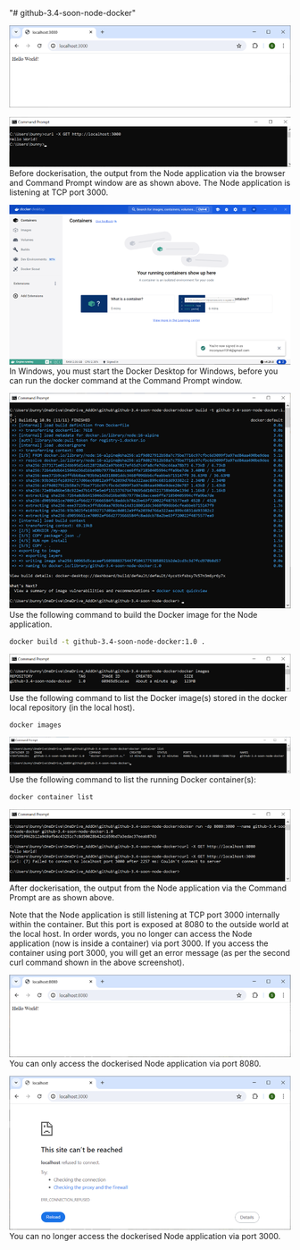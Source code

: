 "# github-3.4-soon-node-docker" 

![alt text](images/before_docker_browser_output.png)

![alt text](images/before_docker_command_prompt_outputge.png)
Before dockerisation, the output from the Node application via the browser and Command Prompt window are as shown above. The Node application is listening at TCP port 3000.

![alt text](images/docker_desktop_for_windows.png)
In Windows, you must start the Docker Desktop for Windows, before you can run the docker command at the Command Prompt window.

![alt text](images/docker_build.png)
Use the following command to build the Docker image for the Node application.
``` sh
docker build -t github-3.4-soon-node-docker:1.0 .
```

![alt text](images/docker_images.png)
Use the following command to list the Docker image(s) stored in the docker local repository (in the local host).
``` sh
docker images
```

![alt text](images/docker_container_list.png)
Use the following command to list the running Docker container(s):
``` sh
docker container list
```

![alt text](images/docker_run.png)
After dockerisation, the output from the Node application via the Command Prompt are as shown above.

Note that the Node application is still listening at TCP port 3000 internally within the container. But this port is exposed at 8080 to the outside world at the local host. In order words, you no longer can access the Node application (now is inside a container) via port 3000. If you access the container using port 3000, you will get an error message (as per the second curl command shown in the above screenshot).

![alt text](images/after_docker_browser_output.png)
You can only access the dockerised Node application via port 8080. 

![alt text](images/after_docker_browser_output_3000.png)
You can no longer access the dockerised Node application via port 3000.

